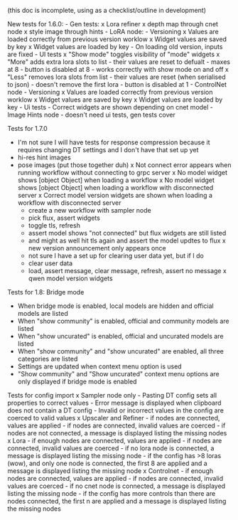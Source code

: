 (this doc is incomplete, using as a checklist/outline in development)

New tests for 1.6.0:
    - Gen tests:
        x Lora refiner
        x depth map through cnet node
        x style image through hints
    - LoRA node:
        - Versioning
            x Values are loaded correctly from previous version worklow
            x Widget values are saved by key
            x Widget values are loaded by key
            - On loading old version, inputs are fixed
        - UI tests
            x "Show mode" toggles visibility of "mode" widgets
            x "More" adds extra lora slots to list
                - their values are reset to defualt
                - maxes at 8
                - button is disabled at 8
                - works correctly with show mode on and off
            x "Less" removes lora slots from list
                - their values are reset (when serialised to json)
                - doesn't remove the first lora
                - button is disabled at 1
    - ControlNet node
        - Versioning
            x Values are loaded correctly from previous version worklow
            x Widget values are saved by key
            x Widget values are loaded by key
        - Ui tests
            - Correct widgets are shown depending on cnet model
    - Image Hints node
        - doesn't need ui tests, gen tests cover


Tests for 1.7.0
- I'm not sure I will have tests for response compression because it requires changing DT settings and I don't have that set up yet
- hi-res hint images
- pose images (put those together duh)
x Not connect error appears when running workflow without connecting to grpc server
x No model widget shows [object Object] when loading a workflow
x No model widget shows [object Object] when loading a workflow with disconnected server
x Correct model version widgets are shown when loading a workflow with disconnected server
    - create a new workflow with sampler node
    - pick flux, assert widgets
    - toggle tls, refresh
    - assert model shows "not connected" but flux widgets are still listed
    - and might as well hit tls again and assert the model updtes to flux
x new version announcement only appears once
    - not sure I have a set up for clearing user data yet, but if I do
    - clear user data
    - load, assert message, clear message, refresh, assert no message
x qwen model version widgets

Tests for 1.8:
Bridge mode
- When bridge mode is enabled, local models are hidden and official models are listed
- When "show community" is enabled, official and community models are listed
- When "show uncurated" is enabled, official and uncurated models are listed
- When "show community" and "show uncurated" are enabled, all three categories are listed
- Settings are updated when context menu option is used
- "Show community" and "Show uncurated" context menu options are only displayed if bridge mode is enabled

Tests for config import
x Sampler node only
    - Pasting DT config sets all properties to correct values
    - Error message is displayed when clipboard does not contain a DT config
    - Invalid or incorrect values in the config are coerced to valid values
x Upscaler and Refiner
    - if nodes are connected, values are applied
    - if nodes are connected, invalid values are coerced
    - if nodes are not connected, a message is displayed listing the missing nodes
x Lora
    - if enough nodes are connected, values are applied
    - if nodes are connected, invalid values are coerced
    - if no lora node is connected, a message is displayed listing the missing node
    - if the config has >8 loras (wow), and only one node is connected, the first 8 are applied and a message is displayed listing the missing node
x Controlnet
    - if enough nodes are connected, values are applied
    - if nodes are connected, invalid values are coerced
    - if no cnet node is connected, a message is displayed listing the missing node
    - if the config has more controls than there are nodes connected, the first n are applied and a message is displayed listing the missing nodes

